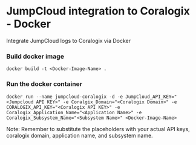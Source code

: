 # JumpCloud integration to Coralogix - Docker
Integrate JumpCloud logs to Coralogix via Docker

### Build docker image

```docker build -t <Docker-Image-Name> .``` 


### Run the docker container

```
docker run --name jumpcloud-coralogix -d -e JumpCloud_API_KEY="<Jumpcloud API KEY>" -e Coralgix_Domain="<Coralogix Domain>" -e CORALOGIX_API_KEY="<Coralogix API KEY>" -e Coralogix_Application_Name="<Application Name>" -e Coralogix_Subsystem_Name="<Subsystem Name>" <Docker-Image-Name>
```

Note: Remember to substitute the placeholders with your actual API keys, coralogix domain, application name, and subsystem name.
